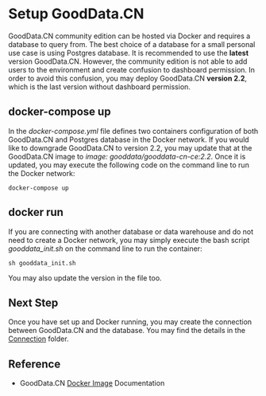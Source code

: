 # Setup GoodData.CN
GoodData.CN community edition can be hosted via Docker and requires a database to query from. The best choice of a database for a small personal use case is using Postgres database. It is recommended to use the <b>latest</b> version GoodData.CN. However, the community edition is not able to add users to the environment and create confusion to dashboard permission. In order to avoid this confusion, you may deploy GoodData.CN <b>version 2.2</b>, which is the last version without dashboard permission.

## docker-compose up
In the <i>docker-compose.yml</i> file defines two containers configuration of both GoodData.CN and Postgres database in the Docker network. If you would like to downgrade GoodData.CN to version 2.2, you may update that at the GoodData.CN image to <i>image: gooddata/gooddata-cn-ce:2.2</i>. Once it is updated, you may execute the following code on the command line to run the Docker network:

```
docker-compose up
```


## docker run
If you are connecting with another database or data warehouse and do not need to create a Docker network, you may simply execute the bash script <i>gooddata_init.sh</i> on the command line to run the container:

```
sh gooddata_init.sh
```

You may also update the version in the file too.

## Next Step
Once you have set up and Docker running, you may create the connection between GoodData.CN and the database. You may find the details in the [Connection](../Connection) folder.

## Reference
* GoodData.CN <a href="https://hub.docker.com/r/gooddata/gooddata-cn-ce">Docker Image</a> Documentation